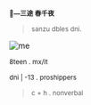 <sup>**🌸—三途 春千夜**</sub>

> <sup>sanzu dbles dni.</sub>

![me](https://i.pinimg.com/564x/5c/37/6b/5c376b58d8b979af7951056d15c775f1.jpg)

<sup> 8teen . mx/it</sub>

<sup>dni | -13 . proshippers</sub>

> <sup>c + h . nonverbal</sub>
